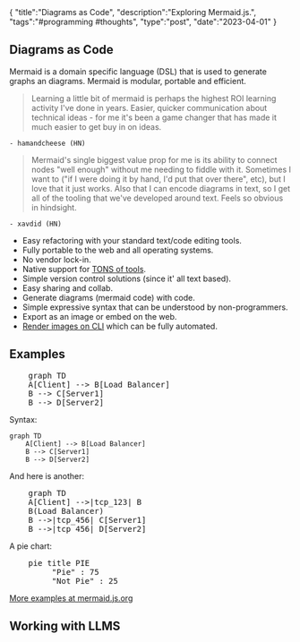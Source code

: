 <steelsky>
{
    "title":"Diagrams as Code",
    "description":"Exploring Mermaid.js.",
    "tags":"#programming #thoughts",
    "type":"post",
    "date":"2023-04-01"
}
</steelsky>

## Diagrams as Code

Mermaid is a domain specific language (DSL) that is used to generate graphs an diagrams. Mermaid is modular, portable and efficient. 

> Learning a little bit of mermaid is perhaps the highest ROI learning activity I've done in years. Easier, quicker communication about technical ideas - for me it's been a game changer that has made it much easier to get buy in on ideas.

    - hamandcheese (HN)

> Mermaid's single biggest value prop for me is its ability to connect nodes "well enough" without me needing to fiddle with it. Sometimes I want to ("if I were doing it by hand, I'd put that over there", etc), but I love that it just works. Also that I can encode diagrams in text, so I get all of the tooling that we've developed around text. Feels so obvious in hindsight.

    - xavdid (HN)

- Easy refactoring with your standard text/code editing tools. 
- Fully portable to the web and all operating systems.
- No vendor lock-in.
- Native support for [TONS of tools](https://mermaid.js.org/ecosystem/integrations.html).
- Simple version control solutions (since it' all text based).
- Easy sharing and collab.
- Generate diagrams (mermaid code) with code.
- Simple expressive syntax that can be understood by non-programmers.
- Export as an image or embed on the web.
- [Render images on CLI](https://github.com/mermaid-js/mermaid-cli) which can be fully automated.


## Examples

<pre class="mermaid">
    graph TD 
    A[Client] --> B[Load Balancer] 
    B --> C[Server1] 
    B --> D[Server2]
</pre>

Syntax:
```
graph TD 
    A[Client] --> B[Load Balancer] 
    B --> C[Server1] 
    B --> D[Server2]
```

And here is another:
<pre class="mermaid">
    graph TD 
    A[Client] -->|tcp_123| B
    B(Load Balancer) 
    B -->|tcp_456| C[Server1] 
    B -->|tcp_456| D[Server2]
</pre>

A pie chart:
<pre class="mermaid">
    pie title PIE
         "Pie" : 75
         "Not Pie" : 25
</pre>

[More examples at mermaid.js.org](https://mermaid.js.org/syntax/examples.html)

## Working with LLMS


<script type="module">
      import mermaid from 'https://cdn.jsdelivr.net/npm/mermaid@10/dist/mermaid.esm.min.mjs';
      mermaid.initialize({ startOnLoad: true });
</script>

